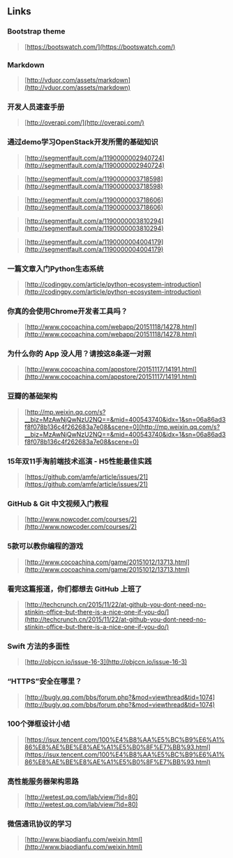 ## Links

### Bootstrap theme
> [https://bootswatch.com/](https://bootswatch.com/)

### Markdown

> [http://vduor.com/assets/markdown](http://vduor.com/assets/markdown)

### 开发人员速查手册

> [http://overapi.com/](http://overapi.com/)

### 通过demo学习OpenStack开发所需的基础知识

> [http://segmentfault.com/a/1190000002940724](http://segmentfault.com/a/1190000002940724)

> [http://segmentfault.com/a/1190000003718598](http://segmentfault.com/a/1190000003718598)

> [http://segmentfault.com/a/1190000003718606](http://segmentfault.com/a/1190000003718606)

> [http://segmentfault.com/a/1190000003810294](http://segmentfault.com/a/1190000003810294)

> [http://segmentfault.com/a/1190000004004179](http://segmentfault.com/a/1190000004004179)

### 一篇文章入门Python生态系统

> [http://codingpy.com/article/python-ecosystem-introduction](http://codingpy.com/article/python-ecosystem-introduction)

### 你真的会使用Chrome开发者工具吗？

> [http://www.cocoachina.com/webapp/20151118/14278.html](http://www.cocoachina.com/webapp/20151118/14278.html)

### 为什么你的 App 没人用？请按这8条逐一对照

> [http://www.cocoachina.com/appstore/20151117/14191.html](http://www.cocoachina.com/appstore/20151117/14191.html)

### 豆瓣的基础架构

> [http://mp.weixin.qq.com/s?__biz=MzAwNjQwNzU2NQ==&mid=400543740&idx=1&sn=06a86ad3f8f078b136c4f262683a7e08&scene=0](http://mp.weixin.qq.com/s?__biz=MzAwNjQwNzU2NQ==&mid=400543740&idx=1&sn=06a86ad3f8f078b136c4f262683a7e08&scene=0)

### 15年双11手淘前端技术巡演 - H5性能最佳实践

> [https://github.com/amfe/article/issues/21](https://github.com/amfe/article/issues/21)

### GitHub & Git 中文视频入门教程

> [http://www.nowcoder.com/courses/2](http://www.nowcoder.com/courses/2)

### 5款可以教你编程的游戏

> [http://www.cocoachina.com/game/20151012/13713.html](http://www.cocoachina.com/game/20151012/13713.html)

### 看完这篇报道，你们都想去 GitHub 上班了

> [http://techcrunch.cn/2015/11/22/at-github-you-dont-need-no-stinkin-office-but-there-is-a-nice-one-if-you-do/](http://techcrunch.cn/2015/11/22/at-github-you-dont-need-no-stinkin-office-but-there-is-a-nice-one-if-you-do/)

### Swift 方法的多面性

> [http://objccn.io/issue-16-3](http://objccn.io/issue-16-3)

### “HTTPS”安全在哪里？

> [http://bugly.qq.com/bbs/forum.php?&mod=viewthread&tid=1074](http://bugly.qq.com/bbs/forum.php?&mod=viewthread&tid=1074)

### 100个弹框设计小结

> [https://isux.tencent.com/100%E4%B8%AA%E5%BC%B9%E6%A1%86%E8%AE%BE%E8%AE%A1%E5%B0%8F%E7%BB%93.html](https://isux.tencent.com/100%E4%B8%AA%E5%BC%B9%E6%A1%86%E8%AE%BE%E8%AE%A1%E5%B0%8F%E7%BB%93.html)

### 高性能服务器架构思路

> [http://wetest.qq.com/lab/view/?id=80](http://wetest.qq.com/lab/view/?id=80)

### 微信通讯协议的学习

> [http://www.biaodianfu.com/weixin.html](http://www.biaodianfu.com/weixin.html)
